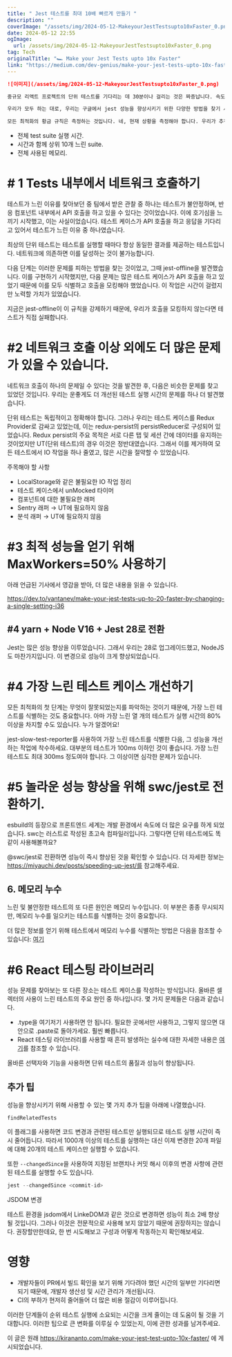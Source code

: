 ```yaml
---
title: " Jest 테스트를 최대 10배 빠르게 만들기 "
description: ""
coverImage: "/assets/img/2024-05-12-MakeyourJestTestsupto10xFaster_0.png"
date: 2024-05-12 22:55
ogImage: 
  url: /assets/img/2024-05-12-MakeyourJestTestsupto10xFaster_0.png
tag: Tech
originalTitle: "🏎 Make your Jest Tests upto 10x Faster"
link: "https://medium.com/dev-genius/make-your-jest-tests-upto-10x-faster-d751b3428ded"
---
```



```markdown
![이미지](/assets/img/2024-05-12-MakeyourJestTestsupto10xFaster_0.png)

중규모 리액트 프로젝트의 단위 테스트를 기다리는 데 30분이나 걸리는 것은 짜증납니다. 속도에 집중하기 위해 이를 개선하기 위한 몇 가지 조치를 취하기로 결정했습니다.

우리가 모두 하는 대로, 우리는 구글에서 jest 성능을 향상시키기 위한 다양한 방법을 찾기 시작했습니다. 이 기사에는 우리가 가진 모든 관측치와 결과가 나열되어 있습니다. 이는 여러분의 구성에서 작동할 수도 있고, 그렇지 않을 수도 있습니다. 하지만, 이 기사를 살펴보고 각 방법을 시도하여 차이가 있는지 확인하는 것을 권장합니다.

모든 최적화의 황금 규칙은 측정하는 것입니다. 네, 현재 상황을 측정해야 합니다. 우리가 추적해야 하는 모든 측정 항목이 여기에 나열되어 있습니다.
```



- 전체 test suite 실행 시간.
- 시간과 함께 상위 10개 느린 suite.
- 전체 사용된 메모리.

# # 1 Tests 내부에서 네트워크 호출하기

테스트가 느린 이유를 찾아보던 중 팀에서 받은 관찰 중 하나는 테스트가 불안정하며, 반응 컴포넌트 내부에서 API 호출을 하고 있을 수 있다는 것이었습니다. 이에 호기심을 느끼기 시작했고, 이는 사실이었습니다. 테스트 케이스가 API 호출을 하고 응답을 기다리고 있어서 테스트가 느린 이유 중 하나였습니다.

최상의 단위 테스트는 테스트를 실행할 때마다 항상 동일한 결과를 제공하는 테스트입니다. 네트워크에 의존하면 이를 달성하는 것이 불가능합니다.



다음 단계는 이러한 문제를 피하는 방법을 찾는 것이었고, 그때 jest-offline을 발견했습니다. 이를 구현하기 시작했지만, 다음 문제는 많은 테스트 케이스가 API 호출을 하고 있었기 때문에 이를 모두 식별하고 호출을 모킹해야 했었습니다. 이 작업은 시간이 걸렸지만 노력할 가치가 있었습니다.

지금은 jest-offline이 이 규칙을 강제하기 때문에, 우리가 호출을 모킹하지 않는다면 테스트가 직접 실패합니다.

# #2 네트워크 호출 이상 외에도 더 많은 문제가 있을 수 있습니다.

네트워크 호출이 하나의 문제일 수 있다는 것을 발견한 후, 다음은 비슷한 문제를 찾고 있었던 것입니다. 우리는 운좋게도 더 개선된 테스트 실행 시간의 문제를 하나 더 발견했습니다.



단위 테스트는 독립적이고 정확해야 합니다. 그러나 우리는 테스트 케이스를 Redux Provider로 감싸고 있었는데, 이는 redux-persist의 persistReducer로 구성되어 있었습니다. Redux persist의 주요 목적은 서로 다른 탭 및 세션 간에 데이터를 유지하는 것이었지만 UT(단위 테스트)의 경우 이것은 정반대였습니다. 그래서 이를 제거하여 모든 테스트에서 IO 작업을 하나 줄였고, 많은 시간을 절약할 수 있었습니다.

주목해야 할 사항

- LocalStorage와 같은 불필요한 IO 작업 정리
- 테스트 케이스에서 unMocked 타이머
- 컴포넌트에 대한 불필요한 래퍼
- Sentry 래퍼 → UT에 필요하지 않음
- 분석 래퍼 → UT에 필요하지 않음

# #3 최적 성능을 얻기 위해 MaxWorkers=50% 사용하기



아래 언급된 기사에서 영감을 받아, 더 많은 내용을 읽을 수 있습니다.

https://dev.to/vantanev/make-your-jest-tests-up-to-20-faster-by-changing-a-single-setting-i36

## #4 yarn + Node V16 + Jest 28로 전환

Jest는 많은 성능 향상을 이루었습니다. 그래서 우리는 28로 업그레이드했고, NodeJS도 마찬가지입니다. 이 변경으로 성능이 크게 향상되었습니다.



# #4 가장 느린 테스트 케이스 개선하기

모든 최적화의 첫 단계는 무엇이 잘못되었는지를 파악하는 것이기 때문에, 가장 느린 테스트를 식별하는 것도 중요합니다. 아마 가장 느린 열 개의 테스트가 실행 시간의 80% 이상을 차지할 수도 있습니다. 누가 알겠어요!

jest-slow-test-reporter를 사용하여 가장 느린 테스트를 식별한 다음, 그 성능을 개선하는 작업에 착수하세요. 대부분의 테스트가 100ms 이하인 것이 좋습니다. 가장 느린 테스트도 최대 300ms 정도여야 합니다. 그 이상이면 심각한 문제가 있습니다.

# #5 놀라운 성능 향상을 위해 swc/jest로 전환하기.



esbuild의 등장으로 프론트엔드 세계는 개발 환경에서 속도에 더 많은 요구를 하게 되었습니다. swc는 러스트로 작성된 초고속 컴파일러입니다. 그렇다면 단위 테스트에도 똑같이 사용해볼까요?

@swc/jest로 전환하면 성능이 즉시 향상된 것을 확인할 수 있습니다. 더 자세한 정보는 https://miyauchi.dev/posts/speeding-up-jest/를 참고해주세요.

## 6. 메모리 누수

느린 및 불안정한 테스트의 또 다른 원인은 메모리 누수입니다. 이 부분은 종종 무시되지만, 메모리 누수를 일으키는 테스트를 식별하는 것이 중요합니다.



더 많은 정보를 얻기 위해 테스트에서 메모리 누수를 식별하는 방법은 다음을 참조할 수 있습니다: [여기](https://chanind.github.io/javascript/2019/10/12/jest-tests-memory-leak.html)

# #6 React 테스팅 라이브러리

성능 문제를 찾아보는 또 다른 장소는 테스트 케이스를 작성하는 방식입니다. 올바른 셀렉터의 사용이 느린 테스트의 주요 원인 중 하나입니다. 몇 가지 문제들은 다음과 같습니다.

- .type을 여기저기 사용하면 안 됩니다. 필요한 곳에서만 사용하고, 그렇지 않으면 대안으로 .paste로 돌아가세요. 훨씬 빠릅니다.
- React 테스팅 라이브러리를 사용할 때 흔히 발생하는 실수에 대한 자세한 내용은 [여기](https://kentcdodds.com/blog/common-mistakes-with-react-testing-library)를 참조할 수 있습니다.



올바른 선택자와 기능을 사용하면 단위 테스트의 품질과 성능이 향상됩니다.

## 추가 팁

성능을 향상시키기 위해 사용할 수 있는 몇 가지 추가 팁을 아래에 나열했습니다.

`findRelatedTests`



이 플래그를 사용하면 코드 변경과 관련된 테스트만 실행되므로 테스트 실행 시간이 즉시 줄어듭니다. 따라서 1000개 이상의 테스트를 실행하는 대신 이제 변경한 20개 파일에 대해 20개의 테스트 케이스만 실행할 수 있습니다.

또한 `--changedSince`을 사용하여 지정된 브랜치나 커밋 해시 이후의 변경 사항에 관련된 테스트를 실행할 수도 있습니다.

```js
jest --changedSince <commit-id>
```

JSDOM 변경



테스트 환경을 jsdom에서 LinkeDOM과 같은 것으로 변경하면 성능이 최소 2배 향상될 것입니다. 그러나 이것은 전문적으로 사용해 보지 않았기 때문에 권장하지는 않습니다. 권장할만한데요, 한 번 시도해보고 구성과 어떻게 작동하는지 확인해보세요.

# 영향

- 개발자들이 PR에서 빌드 확인을 보기 위해 기다려야 했던 시간의 일부만 기다리면 되기 때문에, 개발자 생산성 및 시간 관리가 개선됩니다.
- CI의 부하가 현저히 줄어들어 더 많은 비용 절감이 이루어집니다.

이러한 단계들이 순위 테스트 실행에 소요되는 시간을 크게 줄이는 데 도움이 될 것을 기대합니다. 이러한 팁으로 큰 변화를 이루실 수 있었는지, 이에 관한 성과를 남겨주세요.



이 글은 원래 https://kirananto.com/make-your-jest-test-upto-10x-faster/ 에 게시되었습니다.